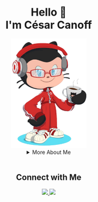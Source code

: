 <div align="center">
  <h1>Hello 👋 <br /> I'm César Canoff</h1>

  <img width="200px" src="assets/icons/octocat.png">

  <details>
    <summary>More About Me</summary>
    <div align="center">
      <br />
      <h3>🔭 I’m currently study Software Engineering.</h3>
      <h3>🌱 I’m currently learning ReactJS.</h3>
      <br />
      <div>
        <h2>Tools</h2>
        <img src="https://img.shields.io/badge/git-%2320232a.svg?style=for-the-badge&logo=git&logoColor=%23F05033" />
        <img src="https://img.shields.io/badge/Linux-%2320232a?style=for-the-badge&logo=linux&logoColor=FCC624" />
        <img src="https://img.shields.io/badge/Visual%20Studio%20Code-%2320232a.svg?style=for-the-badge&logo=visual-studio-code&logoColor=0078d7" />
        <img src="https://img.shields.io/badge/Firefox-%2320232a?style=for-the-badge&logo=Firefox-Browser&logoColor=FF7139" />
        <img src="https://img.shields.io/badge/figma-%2320232a.svg?style=for-the-badge&logo=figma&logoColor=white" />
      </div>
      <br />
      <div>
        <h2>Main Skills</h2>
        <img src="https://img.shields.io/badge/html5-%2320232a.svg?style=for-the-badge&logo=html5&logoColor=%23E34F26" />
        <img src="https://img.shields.io/badge/css3-%2320232a.svg?style=for-the-badge&logo=css3&logoColor=%231572B6" />
        <img src="https://img.shields.io/badge/javascript-%2320232a.svg?style=for-the-badge&logo=javascript&logoColor=%23F7DF1E" />
      </div>
      <br />
      <div>
        <h2>Knowledge</h2>
        <img src="https://img.shields.io/badge/html5-%2320232a.svg?style=for-the-badge&logo=html5&logoColor=%23E34F26" />
        <img src="https://img.shields.io/badge/css3-%2320232a.svg?style=for-the-badge&logo=css3&logoColor=%231572B6" />
        <img src="https://img.shields.io/badge/javascript-%2320232a.svg?style=for-the-badge&logo=javascript&logoColor=%23F7DF1E" />
        <img src="https://img.shields.io/badge/php-%2320232a.svg?style=for-the-badge&logo=php&logoColor=%23777BB4" />
        <img src="https://img.shields.io/badge/java-%2320232a.svg?style=for-the-badge&logo=java&logoColor=white" />
      </div>
      <br />
      <div>
        <h2>Currently Studying</h2>
        <img src="https://img.shields.io/badge/react-%2320232a.svg?style=for-the-badge&logo=react&logoColor=%2361DAFB" />
        <img src="https://img.shields.io/badge/node.js-%2320232a?style=for-the-badge&logo=node.js&logoColor=6DA55F" />
      </div>
      <br />
      <div>
        <h2>I'll Learning</h2>
        <img src="https://img.shields.io/badge/.NET-%2320232a?style=for-the-badge&logo=.net&logoColor=white" />
        <img src="https://img.shields.io/badge/TypeScript-%2320232a?style=for-the-badge&logo=typescript&logoColor=007ACC" />
        <img src="https://img.shields.io/badge/Python-%2320232a?style=for-the-badge&logo=python&logoColor=007ACC" />
        <img src="https://img.shields.io/badge/c%23-%2320232a?style=for-the-badge&logo=c%2B%2B&logoColor=white" />
        <img src="https://img.shields.io/badge/Ruby-%2320232a?style=for-the-badge&logo=ruby&logoColor=CC342D" />
      </div>
      <br />
    </div>
  </details>
  <br />
  <div>
    <h2>Connect with Me</h2>
    <a href="https://www.linkedin.com/in/cesarcanoff">
      <img src="https://img.shields.io/badge/linkedin-%2320232a.svg?style=for-the-badge&logo=linkedin&logoColor=%230077B5" />
    </a>
    <a target="_blank" href="mailto:canoff.cesar@gmail.com">
    <img src="https://img.shields.io/badge/Gmail-%2320232a?style=for-the-badge&logo=gmail&logoColor=D14836" /> 
    </a>
  </div>
</div>